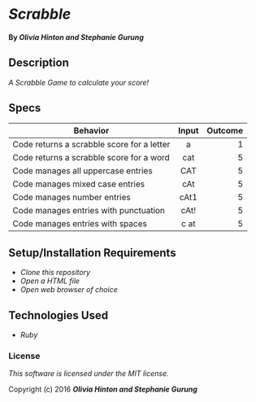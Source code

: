 # _Scrabble_

#### By _Olivia Hinton and Stephanie Gurung_

## Description

_A Scrabble Game to calculate your score!_

## Specs
| Behavior        | Input           | Outcome  |
| ------------- |:-------------:| -----:|
| Code returns a scrabble score for a letter | a | 1 |
| Code returns a scrabble score for a word | cat | 5 |
| Code manages all uppercase entries | CAT | 5 |
| Code manages mixed case entries | cAt | 5 |
| Code manages number entries | cAt1 | 5 |
| Code manages entries with punctuation | cAt! | 5 |
| Code manages entries with spaces | c at | 5 |

## Setup/Installation Requirements

* _Clone this repository_
* _Open a HTML file_
* _Open web browser of choice_

## Technologies Used

* _Ruby_

### License

*This software is licensed under the MIT license.*

Copyright (c) 2016 **_Olivia Hinton and Stephanie Gurung_**

